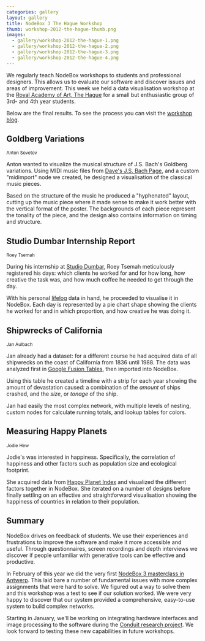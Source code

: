 ```yaml
---
categories: gallery
layout: gallery
title: NodeBox 3 The Hague Workshop
thumb: workshop-2012-the-hague-thumb.png
images:
  - gallery/workshop-2012-the-hague-1.png
  - gallery/workshop-2012-the-hague-2.png
  - gallery/workshop-2012-the-hague-3.png
  - gallery/workshop-2012-the-hague-4.png
---
```

We regularly teach NodeBox workshops to students and professional designers. This allows us to evaluate our software and discover issues and areas of improvement. This week we held a data visualisation workshop at the [Royal Academy of Art, The Hague](http://www.kabk.nl/) for a small but enthusiastic group of 3rd- and 4th year students.

Below are the final results. To see the process you can visit the [workshop blog](http://workshops.nodebox.net/2012-the-hague/).


Goldberg Variations
-------------------
<small id="by">Anton Sovetov</small>

Anton wanted to visualize the musical structure of J.S. Bach's Goldberg variations. Using MIDI music files from [Dave's J.S. Bach Page](http://jsbach.net/midi/midi_goldbergvariations.html), and a custom "midimport" node we created, he designed a visualisation of the classical music pieces.

Based on the structure of the music he produced a "hyphenated" layout, cutting up the music piece where it made sense to make it work better with the vertical format of the poster. The backgrounds of each piece represent the tonality of the piece, and the design also contains information on timing and structure.


Studio Dumbar Internship Report
-------------------------------
<small id="by">Roey Tsemah</small>

During his internship at [Studio Dumbar](http://studiodumbar.com/), Roey Tsemah meticulously registered his days: which clients he worked for and for how long, how creative the task was, and how much coffee he needed to get through the day.

With his personal [lifelog](http://en.wikipedia.org/wiki/Lifelog) data in hand, he proceeded to visualise it in NodeBox. Each day is represented by a pie chart shape showing the clients he worked for and in which proportion, and how creative he was doing it.


Shipwrecks of California
-------------------------
<small id="by">Jan Aulbach</small>

Jan already had a dataset: for a different course he had acquired data of all shipwrecks on the coast of California from 1836 until 1988. The data was analyzed first in [Google Fusion Tables](http://tables.googlelabs.com), then imported into NodeBox.

Using this table he created a timeline with a strip for each year showing the amount of devastation caused: a combination of the *amount* of ships crashed, and the *size*, or *tonage* of the ship.

Jan had easily the most complex network, with multiple levels of nesting, custom nodes for calculate running totals, and lookup tables for colors.


Measuring Happy Planets
-----------------------
<small id="by">Jodie Hew</small>

Jodie's was interested in happiness. Specifically, the correlation of happiness and other factors such as population size and ecological footprint.

She acquired data from [Happy Planet Index](http://www.happyplanetindex.org/) and visualized the different factors together in NodeBox. She iterated on a number of designs before finally settling on an effective and straightforward visualisation showing the happiness of countries in relation to their population.


Summary
-------
NodeBox drives on feedback of students. We use their experiences and frustrations to improve the software and make it more accessible and useful. Through questionnaires, screen recordings and depth interviews we discover if people unfamiliar with generative tools can be effective and productive. 

In February of this year we did the very first [NodeBox 3 masterclass in Antwerp](http://nodebox.net/gallery/2012/02/masterclass-results/). This laid bare a number of fundamental issues with more complex assignments that were hard to solve. We figured out a way to solve them and this workshop was a test to see if our solution worked. We were very happy to discover that our system provided a comprehensive, easy-to-use system to build complex networks.

Starting in January, we'll be working on integrating hardware interfaces and image processing to the software during the [Conduit research project](http://www.emrg.be/projects/conduit.html). We look forward to testing these new capabilities in future workshops.

